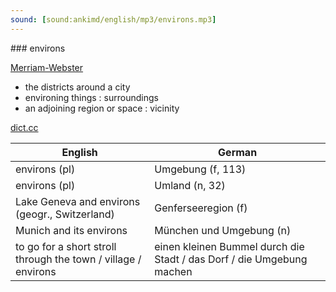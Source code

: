 ```yaml
---
sound: [sound:ankimd/english/mp3/environs.mp3]
---
```


\### environs

[Merriam-Webster](https://www.merriam-webster.com/dictionary/environs)

- the districts around a city
- environing things : surroundings
- an adjoining region or space : vicinity

[dict.cc](https://www.dict.cc/environs)

| English        | German       |
| -------------- | ------------ |
| environs (pl) | Umgebung (f, 113) |
| environs (pl) | Umland (n, 32) |
| Lake Geneva and environs (geogr., Switzerland) | Genferseeregion (f) |
| Munich and its environs | München und Umgebung (n) |
| to go for a short stroll through the town / village / environs | einen kleinen Bummel durch die Stadt / das Dorf / die Umgebung machen |
